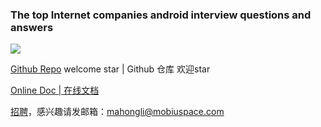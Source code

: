 ### The top Internet companies android interview questions and answers

[![](https://badge.juejin.im/entry/578d938079bc44005ff26aec/likes.svg?style=flat)](https://juejin.im/entry/578d938079bc44005ff26aec/detail)

[Github Repo](https://github.com/JackyAndroid/AndroidInterview-Q-A) welcome star | Github 仓库 欢迎star

[Online Doc | 在线文档](https://interview-q-a-1gdnkgkla15afdbe-1258598664.tcloudbaseapp.com/)

[招聘](https://app.mokahr.com/apply/dayuwuxian/5092#/job/bedf9d89-a4da-4d73-b943-d734defc3264)，感兴趣请发邮箱：mahongli@mobiuspace.com
